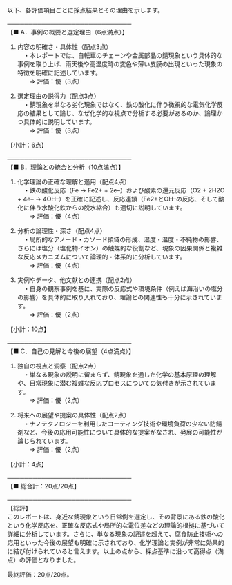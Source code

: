 以下、各評価項目ごとに採点結果とその理由を示します。

─────────────────────────────  
【■ A．事例の概要と選定理由（6点満点）】

1. 内容の明確さ・具体性（配点3点）  
 ・本レポートでは、自転車のチェーンや金属部品の錆現象という具体的な事例を取り上げ、雨天後や高湿度時の変色や薄い皮膜の出現といった現象の特徴を明確に記述しています。  
  ⇒ 評価：優（3点）

2. 選定理由の説得力（配点3点）  
 ・錆現象を単なる劣化現象ではなく、鉄の酸化に伴う微視的な電気化学反応の結果として論じ、なぜ化学的な視点で分析する必要があるのか、論理かつ具体的に説明しています。  
  ⇒ 評価：優（3点）

【小計：6点】

─────────────────────────────  
【■ B．理論との統合と分析（10点満点）】

1. 化学理論の正確な理解と適用（配点4点）  
 ・鉄の酸化反応（Fe → Fe2+ + 2e–）および酸素の還元反応（O2 + 2H2O + 4e– → 4OH–）を正確に記述し、反応連鎖（Fe2+とOH–の反応、そして酸化に伴う水酸化鉄からの脱水縮合）も適切に説明しています。  
  ⇒ 評価：優（4点）

2. 分析の論理性・深さ（配点4点）  
 ・局所的なアノード・カソード領域の形成、湿度・温度・不純物の影響、さらには塩分（塩化物イオン）の触媒的な役割など、現象の因果関係と複雑な反応メカニズムについて論理的・体系的に分析しています。  
  ⇒ 評価：優（4点）

3. 実例やデータ、他文献との連携（配点2点）  
 ・自身の観察事例を基に、実際の反応式や環境条件（例えば海沿いの塩分の影響）を具体的に取り入れており、理論との関連性も十分に示されています。  
  ⇒ 評価：優（2点）

【小計：10点】

─────────────────────────────  
【■ C．自己の見解と今後の展望（4点満点）】

1. 独自の視点と洞察（配点2点）  
 ・単なる現象の説明に留まらず、錆現象を通した化学の基本原理の理解や、日常現象に潜む複雑な反応プロセスについての気付きが示されています。  
  ⇒ 評価：優（2点）

2. 将来への展望や提案の具体性（配点2点）  
 ・ナノテクノロジーを利用したコーティング技術や環境負荷の少ない防錆剤など、今後の応用可能性について具体的な提案がなされ、発展の可能性が論じられています。  
  ⇒ 評価：優（2点）

【小計：4点】

─────────────────────────────  
【■ 総合計：20点/20点】

─────────────────────────────  
【総評】  
このレポートは、身近な錆現象という日常例を選定し、その背景にある鉄の酸化という化学反応を、正確な反応式や局所的な電位差などの理論的根拠に基づいて詳細に分析しています。さらに、単なる現象の記述を超えて、腐食防止技術への応用といった今後の展望も明確に示されており、化学理論と実例が非常に効果的に結び付けられていると言えます。以上の点から、採点基準に沿って高得点（満点）の評価となりました。

最終評価：20点/20点。
